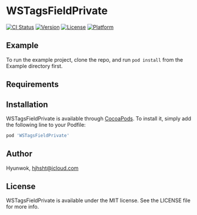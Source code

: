 # WSTagsFieldPrivate

[![CI Status](https://img.shields.io/travis/Hyunwok/WSTagsFieldPrivate.svg?style=flat)](https://travis-ci.org/Hyunwok/WSTagsFieldPrivate)
[![Version](https://img.shields.io/cocoapods/v/WSTagsFieldPrivate.svg?style=flat)](https://cocoapods.org/pods/WSTagsFieldPrivate)
[![License](https://img.shields.io/cocoapods/l/WSTagsFieldPrivate.svg?style=flat)](https://cocoapods.org/pods/WSTagsFieldPrivate)
[![Platform](https://img.shields.io/cocoapods/p/WSTagsFieldPrivate.svg?style=flat)](https://cocoapods.org/pods/WSTagsFieldPrivate)

## Example

To run the example project, clone the repo, and run `pod install` from the Example directory first.

## Requirements

## Installation

WSTagsFieldPrivate is available through [CocoaPods](https://cocoapods.org). To install
it, simply add the following line to your Podfile:

```ruby
pod 'WSTagsFieldPrivate'
```

## Author

Hyunwok, hjhsht@icloud.com

## License

WSTagsFieldPrivate is available under the MIT license. See the LICENSE file for more info.
